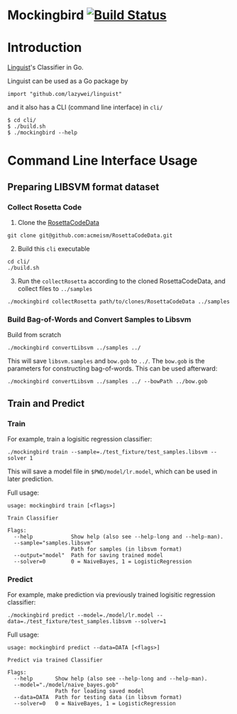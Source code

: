Mockingbird [![Build Status](https://travis-ci.org/lazywei/mockingbird.svg?branch=master)](https://travis-ci.org/lazywei/mockingbird)
===========

# Introduction

[Linguist](https://github.com/github/linguist)'s Classifier in Go.

Linguist can be used as a Go package by

```golang
import "github.com/lazywei/linguist"
```

and it also has a CLI (command line interface) in `cli/`

```
$ cd cli/
$ ./build.sh
$ ./mockingbird --help
```

# Command Line Interface Usage

## Preparing LIBSVM format dataset

### Collect Rosetta Code

1. Clone the [RosettaCodeData](https://github.com/acmeism/RosettaCodeData)

  ```
  git clone git@github.com:acmeism/RosettaCodeData.git
  ```

2. Build this `cli` executable

  ```
  cd cli/
  ./build.sh
  ```

3. Run the `collectRosetta` according to the cloned RosettaCodeData, and collect
   files to `../samples`

  ```
  ./mockingbird collectRosetta path/to/clones/RosettaCodeData ../samples
  ```

### Build Bag-of-Words and Convert Samples to Libsvm

Build from scratch
```
./mockingbird convertLibsvm ../samples ../
```
This will save `libsvm.samples` and `bow.gob` to `../`. The `bow.gob` is the
parameters for constructing bag-of-words. This can be used afterward:

```
./mockingbird convertLibsvm ../samples ../ --bowPath ../bow.gob
```

## Train and Predict

### Train

For example, train a logisitic regression classifier:

```
./mockingbird train --sample=./test_fixture/test_samples.libsvm --solver 1
```

This will save a model file in `$PWD/model/lr.model`, which can be used in
later prediction.

Full usage:
```
usage: mockingbird train [<flags>]

Train Classifier

Flags:
  --help            Show help (also see --help-long and --help-man).
  --sample="samples.libsvm"
                    Path for samples (in libsvm format)
  --output="model"  Path for saving trained model
  --solver=0        0 = NaiveBayes, 1 = LogisticRegression
```

### Predict

For example, make prediction via previously trained logisitic regression
classifier:

```
./mockingbird predict --model=./model/lr.model --data=./test_fixture/test_samples.libsvm --solver=1
```

Full usage:
```
usage: mockingbird predict --data=DATA [<flags>]

Predict via trained Classifier

Flags:
  --help       Show help (also see --help-long and --help-man).
  --model="./model/naive_bayes.gob"
               Path for loading saved model
  --data=DATA  Path for testing data (in libsvm format)
  --solver=0   0 = NaiveBayes, 1 = LogisticRegression
```
